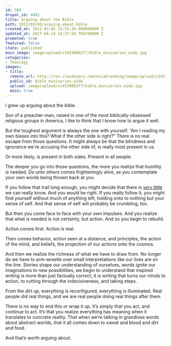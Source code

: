 ```yaml
---
id: 104
drupal_id: 4491
title: Arguing about the Bible
path: 2012/03/05/arguing-about-bible
created_at: 2012-03-05 13:53:26.000000000 Z
updated_at: 2017-04-14 14:27:58.784708000 Z
promoted: true
featured: false
state: published
main_image: image/upload/v1453060277/bible_miniseries_wide.jpg
categories:
- Theology
images:
- title: 
  remote_url: http://res.cloudinary.com/micahredding/image/upload/v1453060277/bible_miniseries_wide.jpg
  public_id: bible_miniseries_wide
  upload: image/upload/v1453060277/bible_miniseries_wide.jpg
  main: true
---
```

I grew up arguing about the bible.

Son of a preacher-man, raised in one of the most biblically-obsessed religious groups in America, I like to think that I know how to argue it well.

But the toughest argument is always the one with yourself. “Am I reading my own biases into this? What if the other side is right?” There is no real escape from those questions. It might always be that the blindness and ignorance we're accusing the other side of, is really most present in us.

Or more likely, is present in both sides. Present in all people.

The deeper you go into those questions, the more you realize that humility is needed. *Do unto others* comes frighteningly alive, as you contemplate your own words being thrown back at you.

If you follow that trail long enough, you might decide that there is [very little](http://micahredding.com/blog/2012/02/29/morality-rational-and-how-we-shape-meaning-void) we can really know. And you would be right. If you really follow it, you might find yourself without much of anything left, holding onto to nothing but your sense of self. And that sense of self will probably be crumbling, too.

But then you come face to face with your own impulses. And you realize that what is needed is not certainty, but action. And so you begin to rebuild.

Action comes first. Action is real.

Then comes behavior, action seen at a distance, and principles, the action of the mind, and beliefs, the projection of our actions onto the cosmos.

And then we realize the richness of what we have to draw from. No longer do we have to arm-wrestle over small interpretations like our lives are on the line. Stories shape our understanding of ourselves, words ignite our imaginations to new possibilities, we begin to understand that inspired writing is more than just factually correct, it is writing that turns our minds to action, to cutting through the indecisiveness, and taking steps.

From the dirt up, everything is reconfigured, everything is illuminated. Real people did real things, and we are real people doing real things after them.

There is no way to end this or wrap it up. It’s simply that you act, and continue to act. It’s that you realize everything has meaning when it translates to concrete reality. That when we’re talking in grandiose words about abstract worlds, that it all comes down to sweat and blood and dirt and food.

And that’s worth arguing about. 
